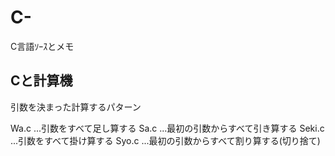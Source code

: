 # C-
C言語ｿｰｽとメモ

 ## Cと計算機
 引数を決まった計算するパターン
 
 Wa.c ...引数をすべて足し算する
 Sa.c ...最初の引数からすべて引き算する
 Seki.c ...引数をすべて掛け算する
 Syo.c ...最初の引数からすべて割り算する(切り捨て)
